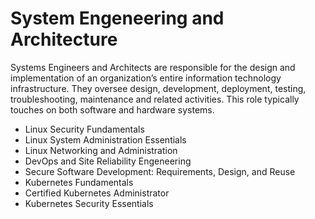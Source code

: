 # System Engeneering and Architecture 

Systems Engineers and Architects are responsible for the design and implementation of an organization’s entire information technology infrastructure. They oversee design, development, deployment, testing, troubleshooting, maintenance and related activities. This role typically touches on both software and hardware systems.

* Linux Security Fundamentals
* Linux System Administration Essentials
* Linux Networking and Administration
* DevOps and Site Reliability Engeneering
* Secure Software Development: Requirements, Design, and Reuse
* Kubernetes Fundamentals 
* Certified Kubernetes Administrator
* Kubernetes Security Essentials
